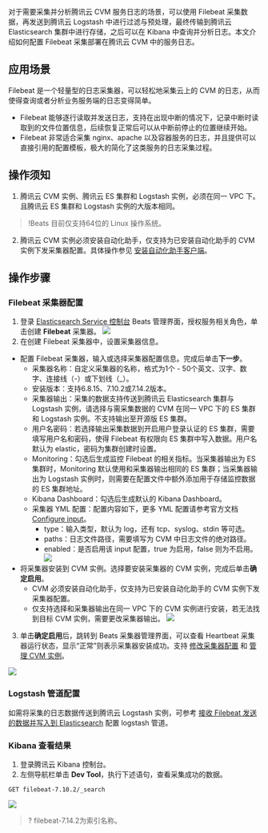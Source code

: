 对于需要采集并分析腾讯云 CVM 服务日志的场景，可以使用 Filebeat 采集数据，再发送到腾讯云 Logstash 中进行过滤与预处理，最终传输到腾讯云 Elasticsearch 集群中进行存储，之后可以在 Kibana 中查询并分析日志。本文介绍如何配置 Filebeat 采集部署在腾讯云 CVM 中的服务日志。  

## 应用场景
Filebeat 是一个轻量型的日志采集器，可以轻松地采集云上的 CVM 的日志，从而使得查询或者分析业务服务端的日志变得简单。
- Filebeat 能够逐行读取并发送日志，支持在出现中断的情况下，记录中断时读取到的文件位置信息，后续恢复正常后可以从中断前停止的位置继续开始。
- Filebeat 非常适合采集 nginx、apache 以及容器服务的日志，并且提供可以直接引用的配置模板，极大的简化了这类服务的日志采集过程。

## 操作须知
1. 腾讯云 CVM 实例、腾讯云 ES 集群和 Logstash 实例，必须在同一 VPC 下。且腾讯云 ES 集群和 Logstash 实例的大版本相同。
>!Beats 目前仅支持64位的 Linux 操作系统。
2. 腾讯云 CVM 实例必须安装自动化助手，仅支持为已安装自动化助手的 CVM 实例下发采集器配置。具体操作参见 [安装自动化助手客户端](https://cloud.tencent.com/document/product/1340/51945)。

## 操作步骤
### Filebeat 采集器配置
1. 登录 [Elasticsearch Service 控制台](https://console.cloud.tencent.com/es/beats) Beats 管理界面，授权服务相关角色，单击创建 **Filebeat** 采集器。
![](https://qcloudimg.tencent-cloud.cn/raw/fe79a749432ed3d0212e437d67c31b46.png)
2. 在创建 Filebeat 采集器中，设置采集器信息。
 - 配置 Filebeat 采集器，输入或选择采集器配置信息。完成后单击**下一步**。
    - 采集器名称：自定义采集器的名称，格式为1个 - 50个英文、汉字、数字、连接线（-）或下划线（\_）。 
    - 安装版本：支持6.8.15、7.10.2或7.14.2版本。   
    - 采集器输出：采集的数据支持传送到腾讯云 Elasticsearch 集群与 Logstash 实例，请选择与需采集数据的 CVM 在同一 VPC 下的 ES 集群和 Logstash 实例。不支持输出至开源版 ES 集群。
    - 用户名密码：若选择输出采集数据到开启用户登录认证的 ES 集群，需要填写用户名和密码，使得 Filebeat 有权限向 ES 集群中写入数据。用户名默认为 elastic，密码为集群创建时设置。
    - Monitoring：勾选后生成监控 Filebeat 的相关指标。当采集器输出为 ES 集群时，Monitoring 默认使用和采集器输出相同的 ES 集群；当采集器输出为 Logstash 实例时，则需要在配置文件中额外添加用于存储监控数据的 ES 集群地址。
    - Kibana Dashboard：勾选后生成默认的 Kibana Dashboard。  
    - 采集器 YML 配置：配置内容如下，更多 YML 配置请参考官方文档 [Configure input](https://www.elastic.co/guide/en/beats/filebeat/current/configuration-filebeat-options.html)。
       - type：输入类型，默认为 log，还有 tcp、syslog、stdin 等可选。
       - paths：日志文件路径，需要填写为 CVM 中日志文件的绝对路径。
       - enabled：是否启用该 input 配置，true 为启用，false 则为不启用。
![](https://qcloudimg.tencent-cloud.cn/raw/cafef95daebed075ac1028d7a7f2473f.png)
 - 将采集器安装到 CVM 实例。选择要安装采集器的 CVM 实例，完成后单击**确定启用**。
     - CVM 必须安装自动化助手，仅支持为已安装自动化助手的 CVM 实例下发采集器配置。
     - 仅支持选择和采集器输出在同一 VPC 下的 CVM 实例进行安装，若无法找到目标 CVM 实例，需要更改采集器输出。
![](https://qcloudimg.tencent-cloud.cn/raw/8819bd2d0fa25152b9e066ef31ada9df.png)
3. 单击**确定启用**后，跳转到 Beats 采集器管理界面，可以查看 Heartbeat 采集器运行状态，显示“正常”则表示采集器安装成功。支持 [修改采集器配置](https://cloud.tencent.com/document/product/845/63301) 和 [管理 CVM 实例](https://cloud.tencent.com/document/product/845/63302)。

![](https://qcloudimg.tencent-cloud.cn/raw/5fa28e39ad540a9b7a289a09d2ee6923.png)

### Logstash 管道配置
如需将采集的日志数据传送到腾讯云 Logstash 实例，可参考 [接收 Filebeat 发送的数据并写入到 Elasticsearch](https://cloud.tencent.com/document/product/845/55154) 配置 logstash 管道。

### Kibana 查看结果
1. 登录腾讯云 Kibana 控制台。
2. 左侧导航栏单击 **Dev Tool**，执行下述语句，查看采集成功的数据。
```
GET filebeat-7.10.2/_search
```
![](https://main.qcloudimg.com/raw/fbc0cbf4f89fa6bb9b68cd711db18c26.png)
>? filebeat-7.14.2为索引名称。
>
